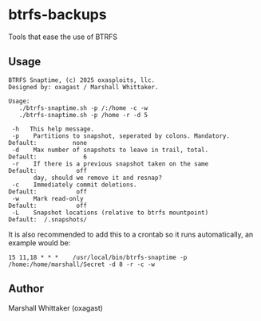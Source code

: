 # btrfs-backups
Tools that ease the use of BTRFS

## Usage

```
BTRFS Snaptime, (c) 2025 oxasploits, llc.
Designed by: oxagast / Marshall Whittaker.

Usage:
   ./btrfs-snaptime.sh -p /:/home -c -w
   ./btrfs-snaptime.sh -p /home -r -d 5

 -h   This help message.
 -p    Partitions to snapshot, seperated by colons. Mandatory.     Default:          none
 -d    Max number of snapshots to leave in trail, total.           Default:             6
 -r    If there is a previous snapshot taken on the same           Default:           off
       day, should we remove it and resnap?
 -c    Immediately commit deletions.                               Default:           off
 -w    Mark read-only                                              Default:           off
 -L    Snapshot locations (relative to btrfs mountpoint)           Default:  /.snapshots/
```

It is also recommended to add this to a crontab so it runs automatically, an example would be:

`15 11,18 * * *    /usr/local/bin/btrfs-snaptime -p /home:/home/marshall/Secret -d 8 -r -c -w`


## Author

Marshall Whittaker (oxagast)
